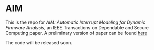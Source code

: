 # AIM
This is the repo for _AIM: Automatic Interrupt Modeling for Dynamic Firmware Analysis_, an IEEE Transactions on Dependable and Secure Computing paper. 
A preliminary version of paper can be found [here](https://github.com/bofeng17/AIM-Interrupt-Modeling/files/13475992/AIM_tdsc.pdf)

The code will be released soon. 

